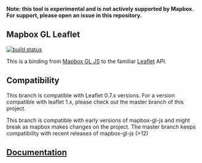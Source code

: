 **Note: this tool is experimental and is not actively supported by Mapbox. For support, please open an issue in this repository.**

## Mapbox GL Leaflet

[![build status](https://secure.travis-ci.org/mapbox/mapbox-gl-leaflet.png)](http://travis-ci.org/mapbox/mapbox-gl-leaflet)

This is a binding from [Mapbox GL JS](https://www.mapbox.com/mapbox-gl-js/api/) to the familiar
[Leaflet](http://leafletjs.com/) API.

## Compatibility
This branch is compatible with Leaflet 0.7.x versions. For a version compatible with leaflet 1.x, please check out the master branch of this project.

This branch is compatible with early versions of mapbox-gl-js and might break as mapbox makes changes on the project. The master branch keeps compatibility with recent releases of mapbox-gl-js (>12)

## [Documentation](API.md)
